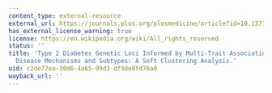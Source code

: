 ```yaml
---
content_type: external-resource
external_url: https://journals.plos.org/plosmedicine/article?id=10.1371/journal.pmed.1002654
has_external_license_warning: true
license: https://en.wikipedia.org/wiki/All_rights_reserved
status: ''
title: 'Type 2 Diabetes Genetic Loci Informed by Multi-Trait Associations Point to
  Disease Mechanisms and Subtypes: A Soft Clustering Analysis.'
uid: c2de77ea-30d6-4a65-99d3-df58e8fd76a0
wayback_url: ''
---
```

